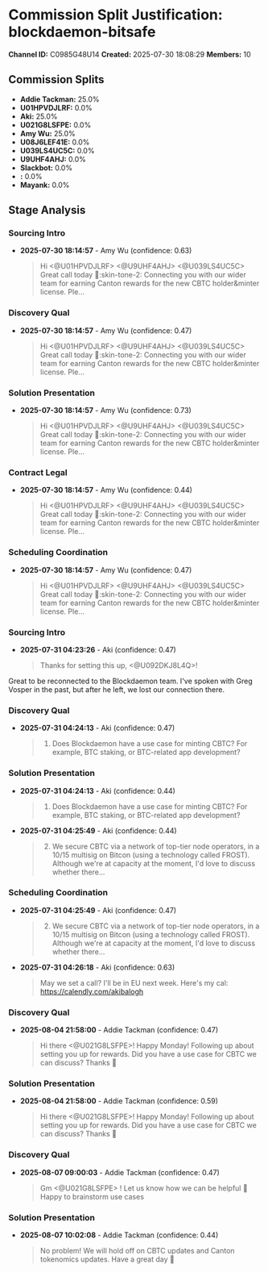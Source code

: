 # Commission Split Justification: blockdaemon-bitsafe

**Channel ID:** C0985G48U14
**Created:** 2025-07-30 18:08:29
**Members:** 10

## Commission Splits

- **Addie Tackman:** 25.0%
- **U01HPVDJLRF:** 0.0%
- **Aki:** 25.0%
- **U021G8LSFPE:** 0.0%
- **Amy Wu:** 25.0%
- **U08J6LEF41E:** 0.0%
- **U039LS4UC5C:** 0.0%
- **U9UHF4AHJ:** 0.0%
- **Slackbot:** 0.0%
- **:** 0.0%
- **Mayank:** 0.0%

## Stage Analysis

### Sourcing Intro

- **2025-07-30 18:14:57** - Amy Wu (confidence: 0.63)
  > Hi <@U01HPVDJLRF> <@U9UHF4AHJ> <@U039LS4UC5C> Great call today :raised_hands::skin-tone-2: Connecting you with our wider team for earning Canton rewards for the new CBTC holder&amp;minter license. Ple...

### Discovery Qual

- **2025-07-30 18:14:57** - Amy Wu (confidence: 0.47)
  > Hi <@U01HPVDJLRF> <@U9UHF4AHJ> <@U039LS4UC5C> Great call today :raised_hands::skin-tone-2: Connecting you with our wider team for earning Canton rewards for the new CBTC holder&amp;minter license. Ple...

### Solution Presentation

- **2025-07-30 18:14:57** - Amy Wu (confidence: 0.73)
  > Hi <@U01HPVDJLRF> <@U9UHF4AHJ> <@U039LS4UC5C> Great call today :raised_hands::skin-tone-2: Connecting you with our wider team for earning Canton rewards for the new CBTC holder&amp;minter license. Ple...

### Contract Legal

- **2025-07-30 18:14:57** - Amy Wu (confidence: 0.44)
  > Hi <@U01HPVDJLRF> <@U9UHF4AHJ> <@U039LS4UC5C> Great call today :raised_hands::skin-tone-2: Connecting you with our wider team for earning Canton rewards for the new CBTC holder&amp;minter license. Ple...

### Scheduling Coordination

- **2025-07-30 18:14:57** - Amy Wu (confidence: 0.47)
  > Hi <@U01HPVDJLRF> <@U9UHF4AHJ> <@U039LS4UC5C> Great call today :raised_hands::skin-tone-2: Connecting you with our wider team for earning Canton rewards for the new CBTC holder&amp;minter license. Ple...

### Sourcing Intro

- **2025-07-31 04:23:26** - Aki (confidence: 0.47)
  > Thanks for setting this up, <@U092DKJ8L4Q>!

Great to be reconnected to the Blockdaemon team. I've spoken with Greg Vosper in the past, but after he left, we lost our connection there.

### Discovery Qual

- **2025-07-31 04:24:13** - Aki (confidence: 0.47)
  > 1. Does Blockdaemon have a use case for minting CBTC? For example, BTC staking, or BTC-related app development?

### Solution Presentation

- **2025-07-31 04:24:13** - Aki (confidence: 0.44)
  > 1. Does Blockdaemon have a use case for minting CBTC? For example, BTC staking, or BTC-related app development?

- **2025-07-31 04:25:49** - Aki (confidence: 0.44)
  > 2. We secure CBTC via a network of top-tier node operators, in a 10/15 multisig on Bitcon (using a technology called FROST). Although we're at capacity at the moment, I'd love to discuss whether there...

### Scheduling Coordination

- **2025-07-31 04:25:49** - Aki (confidence: 0.47)
  > 2. We secure CBTC via a network of top-tier node operators, in a 10/15 multisig on Bitcon (using a technology called FROST). Although we're at capacity at the moment, I'd love to discuss whether there...

- **2025-07-31 04:26:18** - Aki (confidence: 0.63)
  > May we set a call? I'll be in EU next week. Here's my cal: <https://calendly.com/akibalogh>

### Discovery Qual

- **2025-08-04 21:58:00** - Addie Tackman (confidence: 0.47)
  > Hi there <@U021G8LSFPE>! Happy Monday! Following up about setting you up for rewards. Did you have a use case for CBTC we can discuss? Thanks :raised_hands:

### Solution Presentation

- **2025-08-04 21:58:00** - Addie Tackman (confidence: 0.59)
  > Hi there <@U021G8LSFPE>! Happy Monday! Following up about setting you up for rewards. Did you have a use case for CBTC we can discuss? Thanks :raised_hands:

### Discovery Qual

- **2025-08-07 09:00:03** - Addie Tackman (confidence: 0.47)
  > Gm <@U021G8LSFPE> ! Let us know how we can be helpful :slightly_smiling_face: Happy to brainstorm use cases

### Solution Presentation

- **2025-08-07 10:02:08** - Addie Tackman (confidence: 0.44)
  > No problem! We will hold off on CBTC updates and Canton tokenomics updates. Have a great day :raised_hands: 

